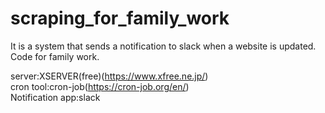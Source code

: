 # scraping_for_family_work
It is a system that sends a notification to slack when a website is updated. Code for family work.  

server:XSERVER(free)(https://www.xfree.ne.jp/)  
cron tool:cron-job(https://cron-job.org/en/)  
Notification app:slack
